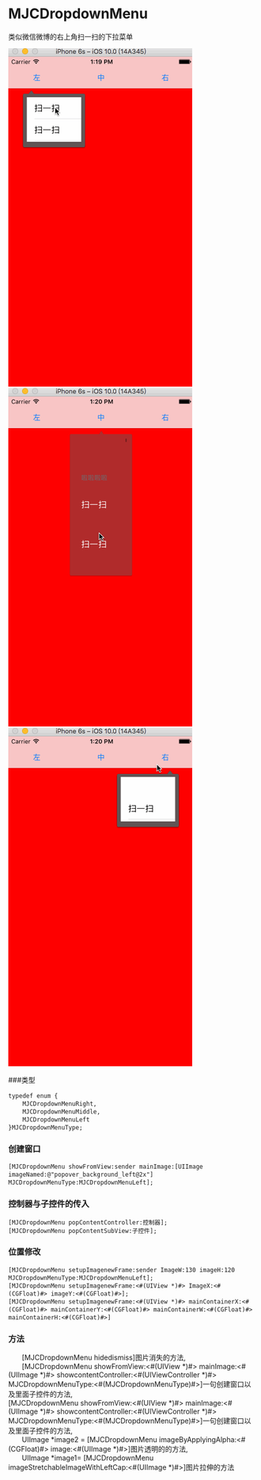 # MJCDropdownMenu
类似微信微博的右上角扫一扫的下拉菜单

![image](https://github.com/MJCIOS/MJCDropdownMenu/raw/master/MJCDropdownMenuDemo/MJCDropdownMenuDemo/left.gif)
![image](https://github.com/MJCIOS/MJCDropdownMenu/raw/master/MJCDropdownMenuDemo/MJCDropdownMenuDemo/zhong.gif)
![image](https://github.com/MJCIOS/MJCDropdownMenu/raw/master/MJCDropdownMenuDemo/MJCDropdownMenuDemo/right.gif)


###类型
    
    typedef enum {
        MJCDropdownMenuRight,
        MJCDropdownMenuMiddle,
        MJCDropdownMenuLeft
    }MJCDropdownMenuType;

### 创建窗口

    [MJCDropdownMenu showFromView:sender mainImage:[UIImage imageNamed:@"popover_background_left@2x"] MJCDropdownMenuType:MJCDropdownMenuLeft];
### 控制器与子控件的传入

    [MJCDropdownMenu popContentController:控制器];
    [MJCDropdownMenu popContentSubView:子控件];
### 位置修改

    [MJCDropdownMenu setupImagenewFrame:sender ImageW:130 imageH:120 MJCDropdownMenuType:MJCDropdownMenuLeft];
    [MJCDropdownMenu setupImagenewFrame:<#(UIView *)#> ImageX:<#(CGFloat)#> imageY:<#(CGFloat)#>];
    [MJCDropdownMenu setupImagenewFrame:<#(UIView *)#> mainContainerX:<#(CGFloat)#> mainContainerY:<#(CGFloat)#> mainContainerW:<#(CGFloat)#> mainContainerH:<#(CGFloat)#>]
### 方法
        [MJCDropdownMenu hidedismiss]图片消失的方法,<br>
        [MJCDropdownMenu showFromView:<#(UIView *)#> mainImage:<#(UIImage *)#> showcontentController:<#(UIViewController *)#> MJCDropdownMenuType:<#(MJCDropdownMenuType)#>]一句创建窗口以及里面子控件的方法,<br>
        [MJCDropdownMenu showFromView:<#(UIView *)#> mainImage:<#(UIImage *)#> showcontentController:<#(UIViewController *)#> MJCDropdownMenuType:<#(MJCDropdownMenuType)#>]一句创建窗口以及里面子控件的方法,<br>
        UIImage *image2 = [MJCDropdownMenu imageByApplyingAlpha:<#(CGFloat)#> image:<#(UIImage *)#>]图片透明的的方法,<br>
        UIImage *image1= [MJCDropdownMenu imageStretchableImageWithLeftCap:<#(UIImage *)#>]图片拉伸的方法
